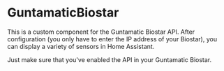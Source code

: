# GuntamaticBiostar
 
This is a custom component for the Guntamatic Biostar API.
After configuration (you only have to enter the IP address of your Biostar), you can display a variety of sensors in Home Assistant.

Just make sure that you've enabled the API in your Guntamatic Biostar.
